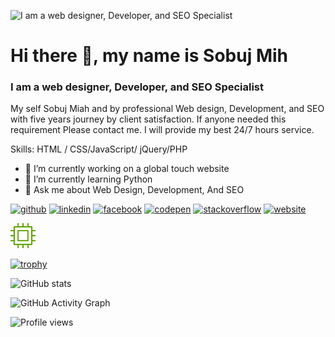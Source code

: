 ![I am a web designer, Developer, and SEO Specialist](https://media-exp1.licdn.com/dms/image/C4D16AQFtcZJFRNz2dg/profile-displaybackgroundimage-shrink_350_1400/0/1628174241454?e=1635984000&v=beta&t=G6KjkVylyIm3wD3U3426PW2EmCb3Y8S1_0NufFvBQMc)
# Hi there 👋, my name is Sobuj Mih
### I am a web designer, Developer, and SEO Specialist


My self Sobuj Miah and by professional Web design, Development, and SEO with five years journey by client satisfaction. If anyone needed this requirement Please contact me. I will provide my best 24/7 hours service.

Skills: HTML / CSS/JavaScript/ jQuery/PHP

- 🔭 I’m currently working on a global touch website 
- 🌱 I’m currently learning Python 
- 💬 Ask me about Web Design, Development, And SEO 


[<img src='https://cdn.jsdelivr.net/npm/simple-icons@3.0.1/icons/github.svg' alt='github' height='40'>](https://github.com/md-sobuj-miah)  [<img src='https://cdn.jsdelivr.net/npm/simple-icons@3.0.1/icons/linkedin.svg' alt='linkedin' height='40'>](https://www.linkedin.com/in/sobujmiah01/)  [<img src='https://cdn.jsdelivr.net/npm/simple-icons@3.0.1/icons/facebook.svg' alt='facebook' height='40'>](https://www.facebook.com/sobujmiah01)  [<img src='https://cdn.jsdelivr.net/npm/simple-icons@3.0.1/icons/codepen.svg' alt='codepen' height='40'>](https://codepen.io/mdsobujmiah01)  [<img src='https://cdn.jsdelivr.net/npm/simple-icons@3.0.1/icons/stackoverflow.svg' alt='stackoverflow' height='40'>](https://stackoverflow.com/users/md-sobuj-miah)  [<img src='https://cdn.jsdelivr.net/npm/simple-icons@3.0.1/icons/icloud.svg' alt='website' height='40'>](www.sobujmiah.com)  

<a href='https://docs.github.com/en/developers'><img src='https://raw.githubusercontent.com/acervenky/animated-github-badges/master/assets/devbadge.gif' width='40' height='40'></a> 

[![trophy](https://github-profile-trophy.vercel.app/?username=md-sobuj-miah)](https://github.com/ryo-ma/github-profile-trophy)

![GitHub stats](https://github-readme-stats.vercel.app/api?username=md-sobuj-miah&show_icons=true)  

![GitHub Activity Graph](https://activity-graph.herokuapp.com/graph?username=md-sobuj-miah)  

![Profile views](https://gpvc.arturio.dev/md-sobuj-miah)  
